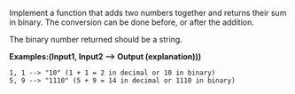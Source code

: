 Implement a function that adds two numbers together and returns their sum in binary. The conversion can be done before, or after the addition.

The binary number returned should be a string.

**Examples:(Input1, Input2 --> Output (explanation)))**
```
1, 1 --> "10" (1 + 1 = 2 in decimal or 10 in binary)
5, 9 --> "1110" (5 + 9 = 14 in decimal or 1110 in binary)
```
